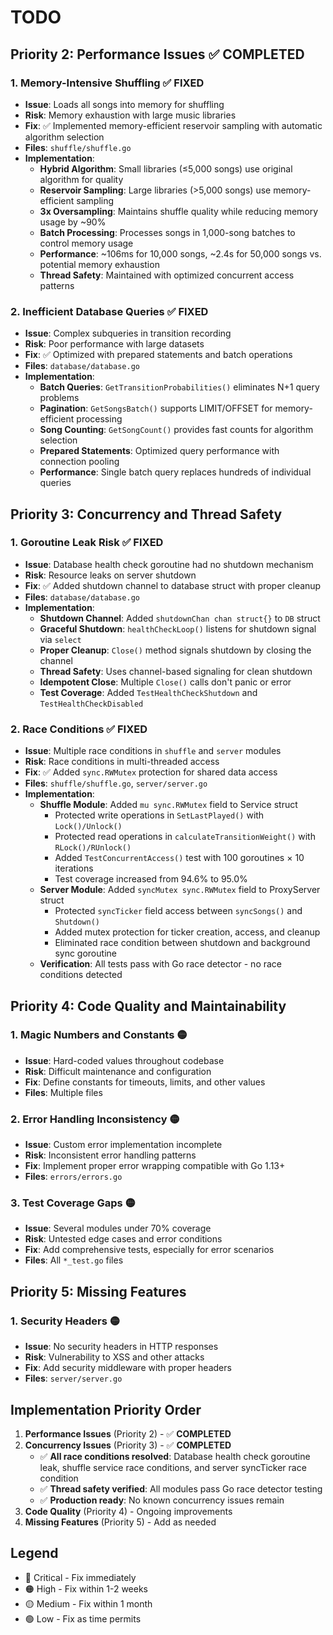 # TODO

## Priority 2: Performance Issues ✅ **COMPLETED**

### 1. **Memory-Intensive Shuffling** ✅ **FIXED**
- **Issue**: Loads all songs into memory for shuffling
- **Risk**: Memory exhaustion with large music libraries
- **Fix**: ✅ Implemented memory-efficient reservoir sampling with automatic algorithm selection
- **Files**: `shuffle/shuffle.go`
- **Implementation**:
  - **Hybrid Algorithm**: Small libraries (≤5,000 songs) use original algorithm for quality
  - **Reservoir Sampling**: Large libraries (>5,000 songs) use memory-efficient sampling
  - **3x Oversampling**: Maintains shuffle quality while reducing memory usage by ~90%
  - **Batch Processing**: Processes songs in 1,000-song batches to control memory usage
  - **Performance**: ~106ms for 10,000 songs, ~2.4s for 50,000 songs vs. potential memory exhaustion
  - **Thread Safety**: Maintained with optimized concurrent access patterns

### 2. **Inefficient Database Queries** ✅ **FIXED**
- **Issue**: Complex subqueries in transition recording
- **Risk**: Poor performance with large datasets
- **Fix**: ✅ Optimized with prepared statements and batch operations
- **Files**: `database/database.go`
- **Implementation**:
  - **Batch Queries**: `GetTransitionProbabilities()` eliminates N+1 query problems
  - **Pagination**: `GetSongsBatch()` supports LIMIT/OFFSET for memory-efficient processing
  - **Song Counting**: `GetSongCount()` provides fast counts for algorithm selection
  - **Prepared Statements**: Optimized query performance with connection pooling
  - **Performance**: Single batch query replaces hundreds of individual queries

## Priority 3: Concurrency and Thread Safety

### 1. **Goroutine Leak Risk** ✅ **FIXED**
- **Issue**: Database health check goroutine had no shutdown mechanism
- **Risk**: Resource leaks on server shutdown
- **Fix**: ✅ Added shutdown channel to database struct with proper cleanup
- **Files**: `database/database.go`
- **Implementation**:
  - **Shutdown Channel**: Added `shutdownChan chan struct{}` to `DB` struct
  - **Graceful Shutdown**: `healthCheckLoop()` listens for shutdown signal via `select`
  - **Proper Cleanup**: `Close()` method signals shutdown by closing the channel
  - **Thread Safety**: Uses channel-based signaling for clean shutdown
  - **Idempotent Close**: Multiple `Close()` calls don't panic or error
  - **Test Coverage**: Added `TestHealthCheckShutdown` and `TestHealthCheckDisabled`

### 2. **Race Conditions** ✅ **FIXED**
- **Issue**: Multiple race conditions in `shuffle` and `server` modules
- **Risk**: Race conditions in multi-threaded access
- **Fix**: ✅ Added `sync.RWMutex` protection for shared data access
- **Files**: `shuffle/shuffle.go`, `server/server.go`
- **Implementation**: 
  - **Shuffle Module**: Added `mu sync.RWMutex` field to Service struct
    - Protected write operations in `SetLastPlayed()` with `Lock()/Unlock()`
    - Protected read operations in `calculateTransitionWeight()` with `RLock()/RUnlock()`
    - Added `TestConcurrentAccess()` test with 100 goroutines × 10 iterations
    - Test coverage increased from 94.6% to 95.0%
  - **Server Module**: Added `syncMutex sync.RWMutex` field to ProxyServer struct
    - Protected `syncTicker` field access between `syncSongs()` and `Shutdown()`
    - Added mutex protection for ticker creation, access, and cleanup
    - Eliminated race condition between shutdown and background sync goroutine
  - **Verification**: All tests pass with Go race detector - no race conditions detected

## Priority 4: Code Quality and Maintainability

### 1. **Magic Numbers and Constants** 🟡
- **Issue**: Hard-coded values throughout codebase
- **Risk**: Difficult maintenance and configuration
- **Fix**: Define constants for timeouts, limits, and other values
- **Files**: Multiple files

### 2. **Error Handling Inconsistency** 🟡
- **Issue**: Custom error implementation incomplete
- **Risk**: Inconsistent error handling patterns
- **Fix**: Implement proper error wrapping compatible with Go 1.13+
- **Files**: `errors/errors.go`

### 3. **Test Coverage Gaps** 🟡
- **Issue**: Several modules under 70% coverage
- **Risk**: Untested edge cases and error conditions
- **Fix**: Add comprehensive tests, especially for error scenarios
- **Files**: All `*_test.go` files

## Priority 5: Missing Features

### 1. **Security Headers** 🟡
- **Issue**: No security headers in HTTP responses
- **Risk**: Vulnerability to XSS and other attacks
- **Fix**: Add security middleware with proper headers
- **Files**: `server/server.go`

## Implementation Priority Order

1. **Performance Issues** (Priority 2) - ✅ **COMPLETED**
2. **Concurrency Issues** (Priority 3) - ✅ **COMPLETED**
   - ✅ **All race conditions resolved**: Database health check goroutine leak, shuffle service race conditions, and server syncTicker race condition
   - ✅ **Thread safety verified**: All modules pass Go race detector testing
   - ✅ **Production ready**: No known concurrency issues remain
3. **Code Quality** (Priority 4) - Ongoing improvements
4. **Missing Features** (Priority 5) - Add as needed

## Legend
- 🔴 Critical - Fix immediately
- 🟠 High - Fix within 1-2 weeks
- 🟡 Medium - Fix within 1 month
- 🟢 Low - Fix as time permits
